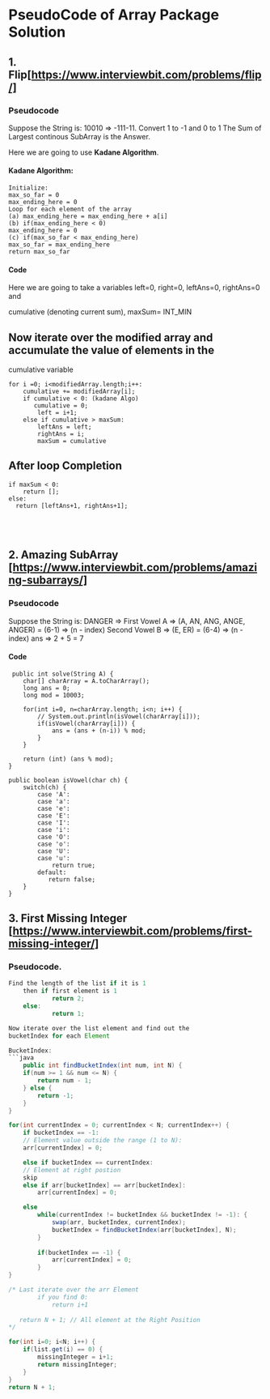 
# PseudoCode of Array Package Solution

  
  

## 1. Flip[https://www.interviewbit.com/problems/flip/]

  

### Pseudocode

Suppose the String is: 10010 => -111-11. Convert 1 to -1 and 0 to 1
The Sum of Largest continous SubArray is the Answer.

Here we are going to use **Kadane Algorithm**.

#### Kadane Algorithm:

    Initialize:
    max_so_far = 0
    max_ending_here = 0
    Loop for each element of the array
    (a) max_ending_here = max_ending_here + a[i]
    (b) if(max_ending_here < 0)
    max_ending_here = 0
    (c) if(max_so_far < max_ending_here)
    max_so_far = max_ending_here
    return max_so_far

  
  

#### Code

Here we are going to take a variables left=0, right=0, leftAns=0, rightAns=0 and

cumulative (denoting current sum), maxSum= INT_MIN

  

## Now iterate over the modified array and accumulate the value of elements in the

cumulative variable

    for i =0; i<modifiedArray.length;i++:
    	cumulative += modifiedArray[i];
    	if cumulative < 0: (kadane Algo)
    	   cumulative = 0;
    		left = i+1;
        else if cumulative > maxSum:
    		leftAns = left;
    		rightAns = i;
    		maxSum = cumulative

  
  

## After loop Completion

    if maxSum < 0:
    	return [];
    else:
      return [leftAns+1, rightAns+1];

  


<br/> <br/>

## 2. Amazing SubArray [https://www.interviewbit.com/problems/amazing-subarrays/]

  

### Pseudocode
Suppose the String is: DANGER =>
First Vowel A => (A, AN, ANG, ANGE, ANGER) = (6-1) => (n - index)
Second Vowel B => (E, ER) = (6-4) => (n - index)
ans => 2 + 5 = 7

  

#### Code

     public int solve(String A) {
        char[] charArray = A.toCharArray();
        long ans = 0;
        long mod = 10003;
        
        for(int i=0, n=charArray.length; i<n; i++) {
            // System.out.println(isVowel(charArray[i]));
            if(isVowel(charArray[i])) {
                ans = (ans + (n-i)) % mod;
            }
        }
        
        return (int) (ans % mod);
    }
    
    public boolean isVowel(char ch) {
        switch(ch) {
            case 'A':
            case 'a':
            case 'e':
            case 'E':
            case 'I':
            case 'i':
            case 'O':
            case 'o':
            case 'U':
            case 'u':
                return true;
            default:
               return false;
        }
    } 
  

## 3. First Missing Integer [https://www.interviewbit.com/problems/first-missing-integer/]


### Pseudocode. 
```java
Find the length of the list if it is 1
    then if first element is 1
            return 2;
    else:
            return 1;

Now iterate over the list element and find out the 
bucketIndex for each Element

BucketIndex:
```java
    public int findBucketIndex(int num, int N) {
    if(num >= 1 && num <= N) {
        return num - 1;
    } else {
        return -1;
    }
}        
```

```java
for(int currentIndex = 0; currentIndex < N; currentIndex++) {
    if bucketIndex == -1:
    // Element value outside the range (1 to N):
    arr[currentIndex] = 0;

    else if bucketIndex == currentIndex:
    // Element at right postion
    skip
    else if arr[bucketIndex] == arr[bucketIndex]:
        arr[currentIndex] = 0;

    else
        while(currentIndex != bucketIndex && bucketIndex != -1): {
            swap(arr, bucketIndex, currentIndex);
            bucketIndex = findBucketIndex(arr[bucketIndex], N);
        }
        
        if(bucketIndex == -1) {
            arr[currentIndex] = 0;
        }
}

/* Last iterate over the arr Element
        if you find 0:
            return i+1
   
   return N + 1; // All element at the Right Position
*/

for(int i=0; i<N; i++) {
    if(list.get(i) == 0) {
        missingInteger = i+1;
        return missingInteger;
    }
}
return N + 1;
```